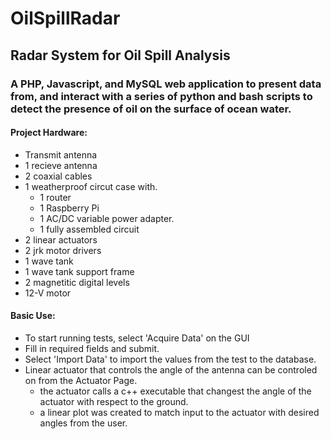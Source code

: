 # OilSpillRadar
## Radar System for Oil Spill Analysis 
### A PHP, Javascript, and MySQL web application to present data from, and interact with a series of python and bash scripts to detect the presence of oil on the surface of ocean water. 

#### Project Hardware:
+ Transmit antenna
+ 1 recieve antenna 
+ 2 coaxial cables 
+ 1 weatherproof circut case with.
  - 1 router
  - 1 Raspberry Pi
  - 1 AC/DC variable power adapter.
  - 1 fully assembled circuit
+ 2 linear actuators
+ 2 jrk motor drivers
+ 1 wave tank
+ 1 wave tank support frame
+ 2 magnetitic digital levels
+ 12-V motor 


#### Basic Use:
 + To start running tests, select 'Acquire Data' on the GUI
 + Fill in required fields and submit.
 + Select 'Import Data' to import the values from the test to the database. 
 + Linear actuator that controls the angle of the antenna can be controled on from the Actuator Page.
   - the actuator calls a c++ executable that changest the angle of the actuator with respect to the ground.
   - a linear plot was created to match input to the actuator with desired angles from the user.

